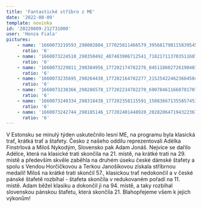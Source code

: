 ```yaml
---
title: 'Fantastické stříbro z ME'
date: '2022-08-09'
template: novinka
id: '20220809-212731000'
user: 'Honza Fiala'
pictures:
    - name: '1660073219593_298002804_177025811466579_3956817901158395453_n.jpg'
      ratio: '6'
    - name: '1660073224510_298350492_487483906712541_7182171137035116871_n.jpg'
      ratio: '6'
    - name: '1660073229811_298384956_177202174782276_8451186027261904018_n.jpg'
      ratio: '6'
    - name: '1660073235695_298264438_177202164782277_2152542246236845842_n.jpg'
      ratio: '6'
    - name: '1660073238366_298286578_177202234782270_6907846116607017074_n.jpg'
      ratio: '6'
    - name: '1660073240334_298318438_177202358115591_1508366713558574516_n.jpg'
      ratio: '6'
    - name: '1660073242744_298185146_177202401448920_2028206471943223678_n.jpg'
      ratio: '6'
---
```

V Estonsku se minulý týden uskutečnilo lesní ME, na programu byla klasická trať, krátká trať a štafety.
Česko z našeho oddílu reprezentovali Adélka Finstrlová a Miloš Nykodým, Slovensko pak Adam Jonáš.
Nejvíce se dařilo Adélce, která na klasické trati skončila na 21. místě, na krátké trati na 29. místě a především skvěle zaběhla na druhém úseku české dámské štafety a spolu s Vendou Horčičkovou a Terkou Janošíkovou získala stříbrnou medaili!
Miloš na krátké trati skončil 57., klasickou trať nedokončil a v české pánské štafetě rozbíhal - štafeta skončila v redukovaném pořadí na 11. místě.
Adam běžel klasiku a dokončil ji na 94. místě, a taky rozbíhal slovenskou pánskou štafetu, která skončila 21.
Blahopřejeme všem k jejich výkonům!
